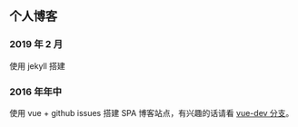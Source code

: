 ## 个人博客

### 2019 年 2 月

使用 jekyll 搭建

### 2016 年年中

使用 vue + github issues 搭建 SPA 博客站点，有兴趣的话请看 [vue-dev 分支](https://github.com/Monine/monine.github.io/tree/vue-dev)。
